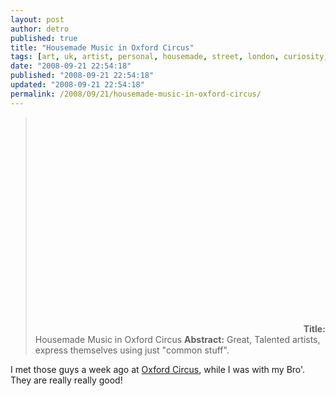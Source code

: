 ```yaml
---
layout: post
author: detro
published: true
title: "Housemade Music in Oxford Circus"
tags: [art, uk, artist, personal, housemade, street, london, curiosity, english, fun, music, oxford-circus]
date: "2008-09-21 22:54:18"
published: "2008-09-21 22:54:18"
updated: "2008-09-21 22:54:18"
permalink: /2008/09/21/housemade-music-in-oxford-circus/
---
```


<blockquote>
<object width="425" height="344"><param name="movie" value="http://www.youtube.com/v/CgM4hXlEhFA&hl=en&fs=1&rel=0&color1=0x2b405b&color2=0x6b8ab6"></param><param name="allowFullScreen" value="true"></param><embed src="http://www.youtube.com/v/CgM4hXlEhFA&hl=en&fs=1&rel=0&color1=0x2b405b&color2=0x6b8ab6" type="application/x-shockwave-flash" allowfullscreen="true" width="425" height="344"></embed></object>
<strong>Title:</strong> Housemade Music in Oxford Circus
<strong>Abstract:</strong> Great, Talented artists, express themselves using just "common stuff".
</blockquote>

I met those guys a week ago at <a href="http://maps.google.co.uk/maps?f=q&hl=en&geocode=&q=oxford+circus,+london&sll=53.800651,-4.064941&sspn=7.413158,23.291016&ie=UTF8&ll=51.515326,-0.141771&spn=0.007625,0.022745&t=h&z=16&iwloc=addr">Oxford Circus</a>, while I was with my Bro'. They are really really good!
